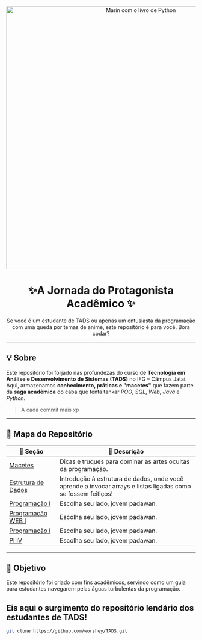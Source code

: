 <div align="center">
  <img src="Marin_Kitagawa_automate_the_boring_stuff_with_python.png" width="700" alt="Marin com o livro de Python"/>
  <h1>✨A Jornada do Protagonista Acadêmico ✨</h1>
  <p>Se você é um estudante de TADS ou apenas um entusiasta da programação com uma queda por temas de anime, este repositório é para você. Bora codar? </p>
</div>

---

## 💡 Sobre

Este repositório foi forjado nas profundezas do curso de **Tecnologia em Análise e Desenvolvimento de Sistemas (TADS)** no IFG – Câmpus Jataí. Aqui, armazenamos **conhecimento, práticas e "macetes"** que fazem parte da **saga acadêmica** do caba que tenta tankar *POO*, *SQL*, *Web*, *Java* e *Python*.
>A cada commit mais xp

---

## 🧭 Mapa do Repositório

| 🌟 Seção | 💬 Descrição |
|--------|-------------|
| [Macetes](https://github.com/worshey/TADS/tree/main/Macetes) | Dicas e truques para dominar as artes ocultas da programação.
| [Estrutura de Dados](https://github.com/worshey/TADS/tree/main/Estrutura%20de%20Dados) | Introdução à estrutura de dados, onde você aprende a invocar arrays e listas ligadas como se fossem feitiços!
| [Programação I](https://github.com/worshey/TADS/tree/main/Programa%C3%A7%C3%A3o%20I/primeiroProjeto/primeiroCodigo) | Escolha seu lado, jovem padawan.
| [Programação WEB I](https://github.com/worshey/TADS/tree/main/Programa%C3%A7%C3%A3o%20I/primeiroProjeto/primeiroCodigo) | Escolha seu lado, jovem padawan.
|[Programação I](https://github.com/worshey/TADS/tree/main/Programa%C3%A7%C3%A3o%20I/primeiroProjeto/primeiroCodigo) | Escolha seu lado, jovem padawan.
|[PI IV](https://github.com/worshey/TADS/tree/main/Programa%C3%A7%C3%A3o%20I/primeiroProjeto/primeiroCodigo) | Escolha seu lado, jovem padawan.

---



## 🎯 Objetivo

Este repositório foi criado com fins acadêmicos, servindo como um guia para estudantes navegarem pelas águas turbulentas da programação.

Eis aqui o surgimento do repositório lendário dos estudantes de TADS!
---


```bash
git clone https://github.com/worshey/TADS.git
